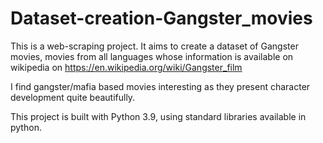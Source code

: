 # Dataset-creation-Gangster_movies
This is a web-scraping project. It aims to create a dataset of Gangster movies, movies from all languages whose information is available on wikipedia on https://en.wikipedia.org/wiki/Gangster_film

I find gangster/mafia based movies interesting as they present character development quite beautifully. 

This project is built with Python 3.9, using standard libraries available in python.
